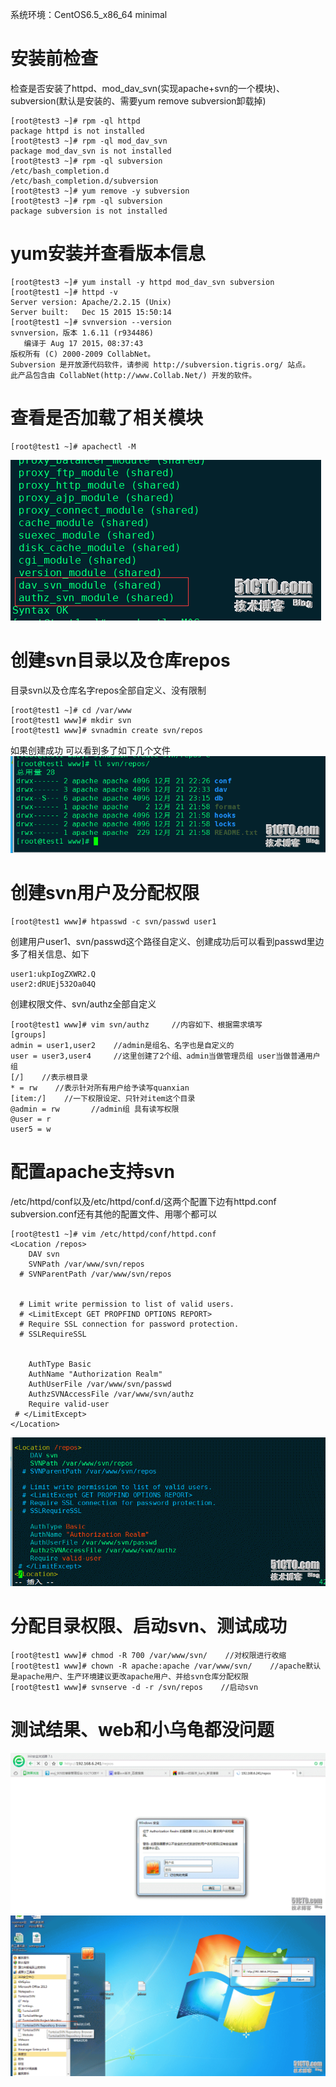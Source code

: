 系统环境：CentOS6.5_x86_64 minimal

# 安装前检查
检查是否安装了httpd、mod_dav_svn(实现apache+svn的一个模块)、subversion(默认是安装的、需要yum remove subversion卸载掉)
```
[root@test3 ~]# rpm -ql httpd
package httpd is not installed
[root@test3 ~]# rpm -ql mod_dav_svn
package mod_dav_svn is not installed
[root@test3 ~]# rpm -ql subversion
/etc/bash_completion.d
/etc/bash_completion.d/subversion
[root@test3 ~]# yum remove -y subversion
[root@test3 ~]# rpm -ql subversion
package subversion is not installed
```

# yum安装并查看版本信息
```
[root@test3 ~]# yum install -y httpd mod_dav_svn subversion
[root@test1 ~]# httpd -v
Server version: Apache/2.2.15 (Unix)
Server built:   Dec 15 2015 15:50:14
[root@test1 ~]# svnversion --version
svnversion，版本 1.6.11 (r934486)
   编译于 Aug 17 2015，08:37:43
版权所有 (C) 2000-2009 CollabNet。
Subversion 是开放源代码软件，请参阅 http://subversion.tigris.org/ 站点。
此产品包含由 CollabNet(http://www.Collab.Net/) 开发的软件。
```

# 查看是否加载了相关模块
```
[root@test1 ~]# apachectl -M
```
![](../../Image/tools/svn/008.png)

# 创建svn目录以及仓库repos
目录svn以及仓库名字repos全部自定义、没有限制
```
[root@test1 ~]# cd /var/www
[root@test1 www]# mkdir svn
[root@test1 www]# svnadmin create svn/repos
```
如果创建成功 可以看到多了如下几个文件
![](../../Image/tools/svn/009.png)

# 创建svn用户及分配权限
```
[root@test1 www]# htpasswd -c svn/passwd user1
```
创建用户user1、svn/passwd这个路径自定义、创建成功后可以看到passwd里边多了相关信息、如下
```
user1:ukpIogZXWR2.Q
user2:dRUEj532Oa04Q
```
创建权限文件、svn/authz全部自定义
```
[root@test1 www]# vim svn/authz     //内容如下、根据需求填写
[groups]
admin = user1,user2    //admin是组名、名字也是自定义的
user = user3,user4     //这里创建了2个组、admin当做管理员组 user当做普通用户组
[/]    //表示根目录
* = rw    //表示针对所有用户给予读写quanxian
[item:/]    //一下权限设定、只针对item这个目录
@admin = rw       //admin组 具有读写权限
@user = r    
user5 = w
```

# 配置apache支持svn
/etc/httpd/conf以及/etc/httpd/conf.d/这两个配置下边有httpd.conf  subversion.conf还有其他的配置文件、用哪个都可以
```
[root@test1 ~]# vim /etc/httpd/conf/httpd.conf
<Location /repos>
    DAV svn
    SVNPath /var/www/svn/repos
  # SVNParentPath /var/www/svn/repos


  # Limit write permission to list of valid users.
  # <LimitExcept GET PROPFIND OPTIONS REPORT>
  # Require SSL connection for password protection.
  # SSLRequireSSL


    AuthType Basic
    AuthName "Authorization Realm"
    AuthUserFile /var/www/svn/passwd
    AuthzSVNAccessFile /var/www/svn/authz
    Require valid-user
 # </LimitExcept>
</Location>
```
![](../../Image/tools/svn/010.png)

# 分配目录权限、启动svn、测试成功
```
[root@test1 www]# chmod -R 700 /var/www/svn/    //对权限进行收缩
[root@test1 www]# chown -R apache:apache /var/www/svn/    //apache默认是apache用户、生产环境建议更改apache用户、并给svn仓库分配权限
[root@test1 www]# svnserve -d -r /svn/repos    //启动svn
```

# 测试结果、web和小乌龟都没问题
![](../../Image/tools/svn/011.png)
![](../../Image/tools/svn/012.png)
